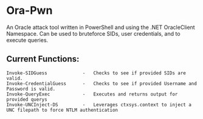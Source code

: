 # Ora-Pwn
An Oracle attack tool written in PowerShell and using the .NET OracleClient Namespace. Can be used to bruteforce SIDs, user credentials, and to execute queries.


## Current Functions:
    Invoke-SIDGuess             -   Checks to see if provided SIDs are valid.
    Invoke-CredentialGuess      -   Checks to see if provided Username and Password is valid.
    Invoke-QueryExec            -   Executes and returns output for provided querys
    Invoke-UNCInject-DS         -   Leverages ctxsys.context to inject a UNC filepath to force NTLM authentication
